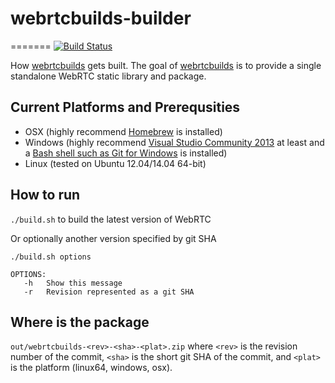 # webrtcbuilds-builder
=======
[![Build Status](https://travis-ci.org/vsimon/webrtcbuilds-builder.svg?branch=master)](https://travis-ci.org/vsimon/webrtcbuilds-builder)

How [webrtcbuilds](https://github.com/vsimon/webrtcbuilds) gets built. The goal of [webrtcbuilds](https://github.com/vsimon/webrtcbuilds) is to provide a single standalone WebRTC static library and package.

## Current Platforms and Prerequsities
* OSX (highly recommend [Homebrew](http://brew.sh/) is installed)
* Windows (highly recommend [Visual Studio Community 2013](http://www.chromium.org/developers/how-tos/build-instructions-windows) at least and a [Bash shell such as Git for Windows](https://msysgit.github.io) is installed)
* Linux (tested on Ubuntu 12.04/14.04 64-bit)

## How to run
`./build.sh` to build the latest version of WebRTC

Or optionally another version specified by git SHA

```
./build.sh options

OPTIONS:
   -h   Show this message
   -r   Revision represented as a git SHA
```

## Where is the package
`out/webrtcbuilds-<rev>-<sha>-<plat>.zip`
where `<rev>` is the revision number of the commit, `<sha>` is the short git SHA of the commit, and `<plat>` is the platform (linux64, windows, osx).
